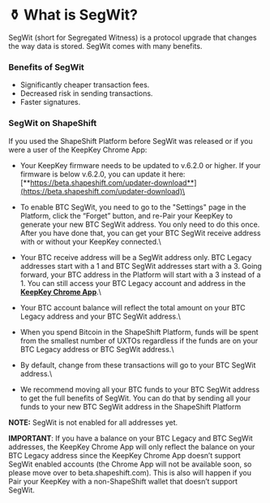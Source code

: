 # ⚱ What is SegWit?

SegWit (short for Segregated Witness) is a protocol upgrade that changes the way data is stored. SegWit comes with many benefits.

### **Benefits of SegWit**

* Significantly cheaper transaction fees.
* Decreased risk in sending transactions.
* Faster signatures.

### **SegWit on ShapeShift**

If you used the ShapeShift Platform before SegWit was released or if you were a user of the KeepKey Chrome App:

* Your KeepKey firmware needs to be updated to v.6.2.0 or higher. If your firmware is below v.6.2.0, you can update it here: [**https://beta.shapeshift.com/updater-download**](https://beta.shapeshift.com/updater-download)\

* To enable BTC SegWit, you need to go to the "Settings" page in the Platform, click the “Forget” button, and re-Pair your KeepKey to generate your new BTC SegWit address. You only need to do this once. After you have done that, you can get your BTC SegWit receive address with or without your KeepKey connected.\

* Your BTC receive address will be a SegWit address only. BTC Legacy addresses start with a 1 and BTC SegWit addresses start with a 3. Going forward, your BTC address in the Platform will start with a 3 instead of a 1. You can still access your BTC Legacy account and address in the [**KeepKey Chrome App**](https://chrome.google.com/webstore/detail/keepkey-client/idgiipeogajjpkgheijapngmlbohdhjg?utm\_source=chrome-ntp-launcher).\

* Your BTC account balance will reflect the total amount on your BTC Legacy address and your BTC SegWit address.\

* When you spend Bitcoin in the ShapeShift Platform, funds will be spent from the smallest number of UXTOs regardless if the funds are on your BTC Legacy address or BTC SegWit address.\

* By default, change from these transactions will go to your BTC SegWit address.\

* We recommend moving all your BTC funds to your BTC SegWit address to get the full benefits of SegWit. You can do that by sending all your funds to your new BTC SegWit address in the ShapeShift Platform

**NOTE:** SegWit is not enabled for all addresses yet.

**IMPORTANT**: If you have a balance on your BTC Legacy and BTC SegWit addresses, the KeepKey Chrome App will only reflect the balance on your BTC Legacy address since the KeepKey Chrome App doesn’t support SegWit enabled accounts (the Chrome App will not be available soon, so please move over to beta.shapeshift.com). This is also will happen if you Pair your KeepKey with a non-ShapeShift wallet that doesn’t support SegWit.
